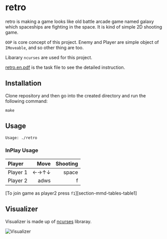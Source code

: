 # retro

retro is making a game looks like old battle arcade game named galaxy which spaceships are fighting in the space.
It is kind of simple 2D shooting game.

`OOP` is core concept of this project. Enemy and Player are simple object of `IMoveable`, and so other thing are too.

Libarary `ncurses` are used for this project.

[retro.en.pdf](/resources/rush00.en.pdf) is the task file to see the detailed instruction.

## Installation

Clone repository and then go into the created directory and run the following command:

```
make
```

## Usage

```
Usage: ./retro
```

### InPlay Usage

| Player | Move | Shooting |
| :------------ | -----------: | -------------------: |
| Player 1 | ←→↑↓ | space |
| Player 2 | adws | f |
[To join game as player2 press `f1`][section-mmd-tables-table1]

## Visualizer

Visualizer is made up of [ncurses](https://www.gnu.org/software/ncurses/) libraray.

![Visualizer](/resources/retro.gif)
